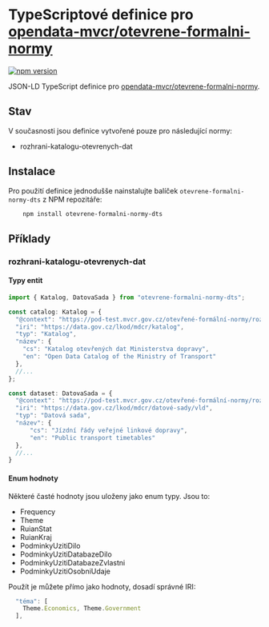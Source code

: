# TypeScriptové definice pro [opendata-mvcr/otevrene-formalni-normy](https://github.com/opendata-mvcr/otevrene-formalni-normy)

[![npm version](https://badge.fury.io/js/otevrene-formalni-normy-dts.svg)](https://badge.fury.io/js/otevrene-formalni-normy-dts)

JSON-LD TypeScript definice pro [opendata-mvcr/otevrene-formalni-normy](https://github/opendata-mvcr/otevrene-formalni-normy).

## Stav

V současnosti jsou definice vytvořené pouze pro následující normy:
 - rozhrani-katalogu-otevrenych-dat
 
## Instalace

Pro použití definice jednodušše nainstalujte balíček `otevrene-formalni-normy-dts` z NPM repozitáře:

```bash
    npm install otevrene-formalni-normy-dts
```

## Příklady

### rozhrani-katalogu-otevrenych-dat

#### Typy entit
```ts
import { Katalog, DatovaSada } from "otevrene-formalni-normy-dts";

const catalog: Katalog = {
  "@context": "https://pod-test.mvcr.gov.cz/otevřené-formální-normy/rozhraní-katalogů-otevřených-dat/draft/kontexty/rozhraní-katalogů-otevřených-dat.jsonld",
  "iri": "https://data.gov.cz/lkod/mdcr/katalog",
  "typ": "Katalog",
  "název": {
    "cs": "Katalog otevřených dat Ministerstva dopravy",
    "en": "Open Data Catalog of the Ministry of Transport"
  },
  //...
};

const dataset: DatovaSada = {
  "@context": "https://pod-test.mvcr.gov.cz/otevřené-formální-normy/rozhraní-katalogů-otevřených-dat/draft/kontexty/rozhraní-katalogů-otevřených-dat.jsonld",
  "iri": "https://data.gov.cz/lkod/mdcr/datové-sady/vld",
  "typ": "Datová sada",
  "název": {
      "cs": "Jízdní řády veřejné linkové dopravy",
      "en": "Public transport timetables"
  },
  //...
}
```

#### Enum hodnoty

Některé časté hodnoty jsou uloženy jako enum typy. Jsou to:
  - Frequency
  - Theme
  - RuianStat
  - RuianKraj
  - PodminkyUzitiDilo
  - PodminkyUzitiDatabazeDilo
  - PodminkyUzitiDatabazeZvlastni
  - PodminkyUzitiOsobniUdaje

Použít je můžete přímo jako hodnoty, dosadí správné IRI:

```ts 
  "téma": [
    Theme.Economics, Theme.Government
  ],
```

